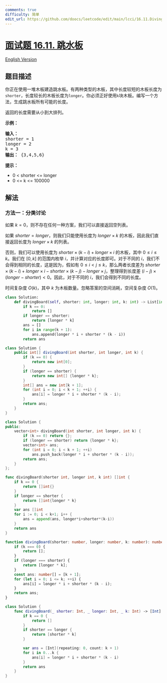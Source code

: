 ```yaml
---
comments: true
difficulty: 简单
edit_url: https://github.com/doocs/leetcode/edit/main/lcci/16.11.Diving%20Board/README.md
---
```


# [面试题 16.11. 跳水板](https://leetcode.cn/problems/diving-board-lcci)

[English Version](/lcci/16.11.Diving%20Board/README_EN.md)

## 题目描述

<!-- 这里写题目描述 -->

<p>你正在使用一堆木板建造跳水板。有两种类型的木板，其中长度较短的木板长度为<code>shorter</code>，长度较长的木板长度为<code>longer</code>。你必须正好使用<code>k</code>块木板。编写一个方法，生成跳水板所有可能的长度。</p>
<p>返回的长度需要从小到大排列。</p>
<p><strong>示例：</strong></p>
<pre><strong>输入：</strong>
shorter = 1
longer = 2
k = 3
<strong>输出：</strong> {3,4,5,6}
</pre>
<p><strong>提示：</strong></p>
<ul>
<li>0 < shorter <= longer</li>
<li>0 <= k <= 100000</li>
</ul>

## 解法

### 方法一：分类讨论

如果 $k=0$，则不存在任何一种方案，我们可以直接返回空列表。

如果 $shorter=longer$，则我们只能使用长度为 $longer \times k$ 的木板，因此我们直接返回长度为 $longer \times k$ 的列表。

否则，我们可以使用长度为 $shorter \times (k-i) + longer \times i$ 的木板，其中 $0 \leq i \leq k$。我们在 $[0, k]$ 的范围内枚举 $i$，并计算对应的长度即可。对于不同的 $i$，我们不会得到相同的长度，这是因为，假如有 $0 \leq i \lt j \leq k$，那么两者长度差为 $shorter \times (k-i) + longer \times i - shorter \times (k-j) - longer \times j$，整理得到长度差 $(i - j) \times (longer - shorter) \lt 0$。因此，对于不同的 $i$，我们会得到不同的长度。

时间复杂度 $O(k)$，其中 $k$ 为木板数量。忽略答案的空间消耗，空间复杂度 $O(1)$。

<!-- tabs:start -->

```python
class Solution:
    def divingBoard(self, shorter: int, longer: int, k: int) -> List[int]:
        if k == 0:
            return []
        if longer == shorter:
            return [longer * k]
        ans = []
        for i in range(k + 1):
            ans.append(longer * i + shorter * (k - i))
        return ans
```

```java
class Solution {
    public int[] divingBoard(int shorter, int longer, int k) {
        if (k == 0) {
            return new int[0];
        }
        if (longer == shorter) {
            return new int[] {longer * k};
        }
        int[] ans = new int[k + 1];
        for (int i = 0; i < k + 1; ++i) {
            ans[i] = longer * i + shorter * (k - i);
        }
        return ans;
    }
}
```

```cpp
class Solution {
public:
    vector<int> divingBoard(int shorter, int longer, int k) {
        if (k == 0) return {};
        if (longer == shorter) return {longer * k};
        vector<int> ans;
        for (int i = 0; i < k + 1; ++i)
            ans.push_back(longer * i + shorter * (k - i));
        return ans;
    }
};
```

```go
func divingBoard(shorter int, longer int, k int) []int {
	if k == 0 {
		return []int{}
	}
	if longer == shorter {
		return []int{longer * k}
	}
	var ans []int
	for i := 0; i < k+1; i++ {
		ans = append(ans, longer*i+shorter*(k-i))
	}
	return ans
}
```

```ts
function divingBoard(shorter: number, longer: number, k: number): number[] {
    if (k === 0) {
        return [];
    }
    if (longer === shorter) {
        return [longer * k];
    }
    const ans: number[] = [k + 1];
    for (let i = 0; i <= k; ++i) {
        ans[i] = longer * i + shorter * (k - i);
    }
    return ans;
}
```

```swift
class Solution {
    func divingBoard(_ shorter: Int, _ longer: Int, _ k: Int) -> [Int] {
        if k == 0 {
            return []
        }
        if shorter == longer {
            return [shorter * k]
        }

        var ans = [Int](repeating: 0, count: k + 1)
        for i in 0...k {
            ans[i] = longer * i + shorter * (k - i)
        }
        return ans
    }
}
```

<!-- tabs:end -->

<!-- end -->
